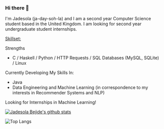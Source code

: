 ### Hi there 👋


I'm Jadesola (ja-day-soh-la) and I am a second year Computer Science student based in the United Kingdom. I am looking for second year undergraduate student internships.

<u>Skillset:</u>

Strengths
<ul>
  <li>C / Haskell / Python / HTTP Requests / SQL Databases (MySQL, SQLite) / Linux</li>
 </ul>
 
Currently Developing My Skills In:
<ul>
   <li>Java</li>
    <li>Data Engineering and Machine Learning (in correspondence to my interests in Recommender Systems and NLP)</li>
 </ul>
 
 Looking for Internships in Machine Learning!



[![Jadesola Bejide's github stats](https://github-readme-stats.vercel.app/api?username=jade-bejide)](https://github.com/anuraghazra/github-readme-stats)

![Top Langs](https://github-readme-stats.vercel.app/api/top-langs/?username=jade-bejide)
